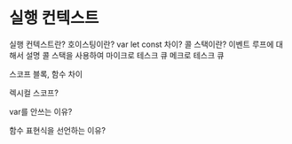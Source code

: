 # 실행 컨텍스트

실행 컨텍스트란?
호이스팅이란?
var let const 차이?
콜 스택이란?
이벤트 루프에 대해서 설명 콜 스택을 사용하여
마이크로 테스크 큐
메크로 테스크 큐

스코프 블록, 함수 차이

렉시컬 스코프?

var를 안쓰는 이유?

함수 표현식을 선언하는 이유?
